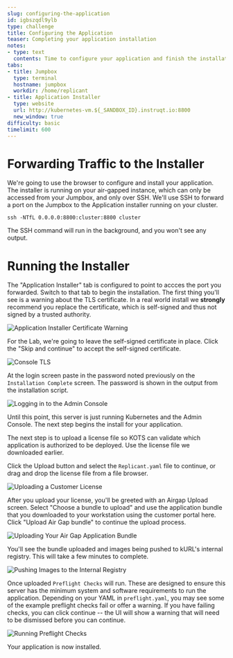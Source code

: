 ```yaml
---
slug: configuring-the-application
id: igbszqdl9ylb
type: challenge
title: Configuring the Application
teaser: Completing your application installation
notes:
- type: text
  contents: Time to configure your application and finish the installation
tabs:
- title: Jumpbox
  type: terminal
  hostname: jumpbox
  workdir: /home/replicant
- title: Application Installer
  type: website
  url: http://kubernetes-vm.${_SANDBOX_ID}.instruqt.io:8800
  new_window: true
difficulty: basic
timelimit: 600
---
```


Forwarding Traffic to the Installer
===================================

We're going to use the browser to configure and install your application.
The installer is running on your air-gapped instance, which can only be
accessed from your Jumpbox, and only over SSH. We'll use SSH to forward
a port on the Jumpbox to the Application installer running on your
cluster.

```
ssh -NTfL 0.0.0.0:8800:cluster:8800 cluster
```

The SSH command will run in the background, and you won't see any
output.

Running the Installer
=====================

The "Application Installer" tab is configured to point to accces the
port you forwarded. Switch to that tab to begin the installation. The
first thing you'll see is a warning about the TLS certificate. In a real
world install we **strongly** recommend you replace the certificate,
which is self-signed and thus not signed by a trusted authority.

![Application Installer Certificate Warning](assets/kots-tls-warning.png)

For the Lab, we're going to leave the self-signed certificate in place.
Click the "Skip and continue" to accept the self-signed certificate.

![Console TLS](assets/admin-console-tls.png)

At the login screen paste in the password noted previously on the
`Installation Complete` screen. The password is shown in the output from
the installation script.

![Logging in to the Admin Console](assets/admin-console-login.png)

Until this point, this server is just running Kubernetes and the Admin
Console. The next step begins the install for your application.

The next step is to upload a license file so KOTS can validate which
application is authorized to be deployed. Use the license file we
downloaded earlier.

Click the Upload button and select the `Replicant.yaml` file to continue,
or drag and drop the license file from a file browser.

![Uploading a Customer License](assets/upload-license.png)

After you upload your license, you'll be greeted with an Airgap Upload
screen. Select "Choose a bundle to upload" and use the application bundle
that you downloaded to your workstation using the customer portal here.
Click "Upload Air Gap bundle" to continue the upload process.

![Uploading Your Air Gap Application Bundle](assets/airgap-upload.png)

You'll see the bundle uploaded and images being pushed to kURL's internal
registry. This will take a few minutes to complete.

![Pushing Images to the Internal Registry](assets/airgap-push.png)

Once uploaded `Preflight Checks` will run. These are designed to ensure
this server has the minimum system and software requirements to run the
application. Depending on your YAML in `preflight.yaml`, you may see some
of the example preflight checks fail or offer a warning. If you have
failing checks, you can click continue -- the UI will show a warning that
will need to be dismissed before you can continue.

![Running Preflight Checks](assets/airgap-preflight.png)

Your application is now installed.
